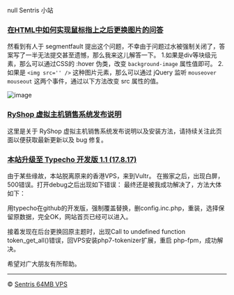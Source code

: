 null
Sentris 小站
### [在HTML中如何实现鼠标指上之后更换图片的问答](http://sentris.x64.men/hover "hover")

然看到有人于 segmentfault 提出这个问题，不幸由于问题过水被强制关闭了，答案写了一半无法提交甚至遗憾，那么我来这儿解答一下。
1.如果是div等块级元素，那么可以通过CSS的 :hover 伪类，改变 `background-image` 属性值即可。
2.如果是 `<img src='' />` 这种图片元素，那么可以通过 jQuery 监听 ``mouseover`` ``mouseout`` 这两个事件，通过以下方法改变 src 属性的值。

![image](https://ws1.sinaimg.cn/large/d3ea10bdgy1fj33uavl5sj20iw0a675u.jpg)

### [RyShop 虚拟主机销售系统发布说明](http://sentris.x64.men/ryshop "RyShop-Readme")

这里是关于 RyShop 虚拟主机销售系统发布说明以及安装方法，请持续关注此页面以便获取最新更新以及 bug 修复。

### [本站升级至 Typecho 开发版 1.1 (17.8.17)](http://sentris.x64.men/typecho)

由于某些缘故，本站脱离原来的香港VPS，来到Vultr。
在搬家之后，出现白屏，500错误。打开debug之后出现如下错误：
最终还是被我成功解决了，方法大体如下：

用typecho在github的开发版，强制覆盖替换，删config.inc.php，重装，选择保留原数据，完全OK，网站首页已经可以进入。

接着发现在后台更换回原主题时，出现Call to undefined function token_get_all()错误，回VPS安装php7-tokenizer扩展，重启 php-fpm，成功解决。

希望对广大朋友有所帮助。

---

© [Sentris 64MB VPS](https://github.com/zzfly256/Markdown-to-Blog/tree/master/content)